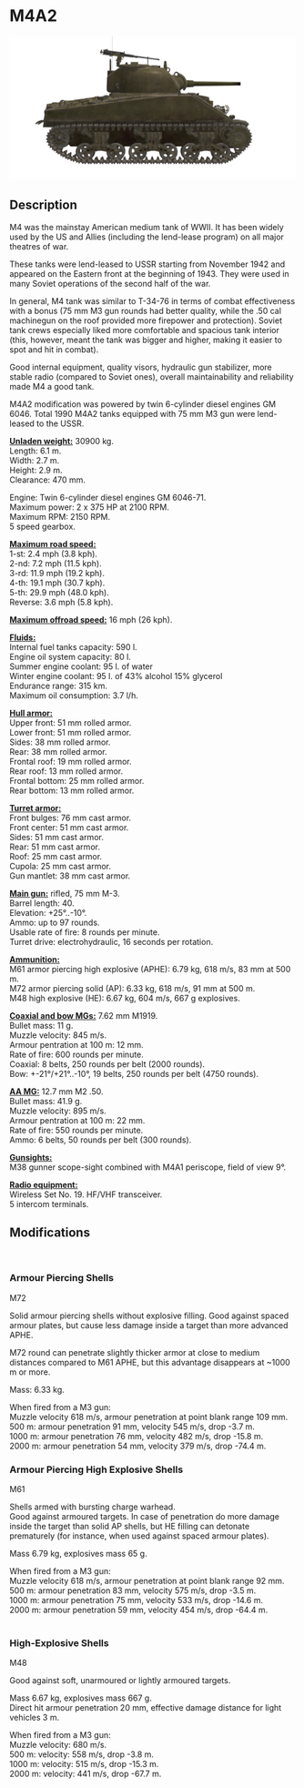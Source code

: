 # M4A2  
  
![m4a2](../images/m4a2.png)  
  
## Description  
  
M4 was the mainstay American medium tank of WWII. It has been widely used by the US and Allies (including the lend-lease program) on all major theatres of war.  
  
These tanks were lend-leased to USSR starting from November 1942 and appeared on the Eastern front at the beginning of 1943. They were used in many Soviet operations of the second half of the war.  
  
In general, M4 tank was similar to T-34-76 in terms of combat effectiveness with a bonus (75 mm M3 gun rounds had better quality, while the .50 cal machinegun on the roof provided more firepower and protection). Soviet tank crews especially liked more comfortable and spacious tank interior (this, however, meant the tank was bigger and higher, making it easier to spot and hit in combat).  
  
Good internal equipment, quality visors, hydraulic gun stabilizer, more stable radio (compared to Soviet ones), overall maintainability and reliability made M4 a good tank.  
  
M4A2 modification was powered by twin 6-cylinder diesel engines GM 6046. Total 1990 M4A2 tanks equipped with 75 mm M3 gun were lend-leased to the USSR.  
  
<b><u>Unladen weight:</u></b> 30900 kg.  
Length: 6.1 m.  
Width: 2.7 m.  
Height: 2.9 m.  
Clearance: 470 mm.  
  
Engine: Twin 6-cylinder diesel engines GM 6046-71.  
Maximum power: 2 x 375 HP at 2100 RPM.  
Maximum RPM: 2150 RPM.  
5 speed gearbox.  
  
<b><u>Maximum road speed:</u></b>  
1-st: 2.4 mph (3.8 kph).  
2-nd: 7.2 mph (11.5 kph).  
3-rd: 11.9 mph (19.2 kph).  
4-th: 19.1 mph (30.7 kph).  
5-th: 29.9 mph (48.0 kph).  
Reverse: 3.6 mph (5.8 kph).  
  
<b><u>Maximum offroad speed:</u></b> 16 mph (26 kph).  
  
<b><u>Fluids:</u></b>  
Internal fuel tanks capacity: 590 l.  
Engine oil system capacity: 80 l.  
Summer engine coolant: 95 l. of water  
Winter engine coolant: 95 l. of 43% alcohol 15% glycerol  
Endurance range: 315 km.  
Maximum oil consumption: 3.7 l/h.  
  
<b><u>Hull armor:</u></b>  
Upper front: 51 mm rolled armor.  
Lower front: 51 mm rolled armor.  
Sides: 38 mm rolled armor.  
Rear: 38 mm rolled armor.  
Frontal roof: 19 mm rolled armor.  
Rear roof: 13 mm rolled armor.  
Frontal bottom: 25 mm rolled armor.  
Rear bottom: 13 mm rolled armor.  
  
<b><u>Turret armor:</u></b>  
Front bulges: 76 mm cast armor.  
Front center: 51 mm cast armor.  
Sides: 51 mm cast armor.  
Rear: 51 mm cast armor.  
Roof: 25 mm cast armor.  
Cupola: 25 mm cast armor.  
Gun mantlet: 38 mm cast armor.  
  
<b><u>Main gun:</u></b> rifled, 75 mm M-3.  
Barrel length: 40.  
Elevation: +25°..-10°.  
Ammo: up to 97 rounds.  
Usable rate of fire: 8 rounds per minute.  
Turret drive: electrohydraulic, 16 seconds per rotation.  
  
<b><u>Ammunition:</u></b>  
M61 armor piercing high explosive (APHE): 6.79 kg, 618 m/s, 83 mm at 500 m.  
M72 armor piercing solid (AP): 6.33 kg, 618 m/s, 91 mm at 500 m.  
M48 high explosive (HE): 6.67 kg, 604 m/s, 667 g explosives.  
  
<b><u>Coaxial and bow MGs:</u></b> 7.62 mm M1919.  
Bullet mass: 11 g.  
Muzzle velocity: 845 m/s.  
Armour pentration at 100 m: 12 mm.  
Rate of fire: 600 rounds per minute.  
Coaxial: 8 belts, 250 rounds per belt (2000 rounds).  
Bow: +-21°/+21°..-10°, 19 belts, 250 rounds per belt (4750 rounds).  
  
<b><u>AA MG:</u></b> 12.7 mm M2 .50.  
Bullet mass: 41.9 g.  
Muzzle velocity: 895 m/s.  
Armour pentration at 100 m: 22 mm.  
Rate of fire: 550 rounds per minute.  
Ammo: 6 belts, 50 rounds per belt (300 rounds).  
  
<b><u>Gunsights:</u></b>  
M38 gunner scope-sight combined with М4А1 periscope, field of view 9°.  
  
<b><u>Radio equipment:</u></b>  
Wireless Set No. 19. HF/VHF transceiver.  
5 intercom terminals.  
  
  
## Modifications  
  ﻿
  
### Armour Piercing Shells  
  
M72  
  
Solid armour piercing shells without explosive filling. Good against spaced armour plates, but cause less damage inside a target than more advanced APHE.  
  
M72 round can penetrate slightly thicker armor at close to medium distances compared to M61 APHE, but this advantage disappears at ~1000 m or more.  
  
Mass: 6.33 kg.  
  
When fired from a M3 gun:  
Muzzle velocity 618 m/s, armour penetration at point blank range 109 mm.  
500 m: armour penetration 91 mm, velocity 545 m/s, drop -3.7 m.  
1000 m: armour penetration 76 mm, velocity 482 m/s, drop -15.8 m.  
2000 m: armour penetration 54 mm, velocity 379 m/s, drop -74.4 m.  ﻿
  
### Armour Piercing High Explosive Shells  
  
M61  
  
Shells armed with bursting charge warhead.  
Good against armoured targets. In case of penetration do more damage inside the target than solid AP shells, but HE filling can detonate prematurely (for instance, when used against spaced armour plates).  
  
Mass 6.79 kg, explosives mass 65 g.  
  
When fired from a M3 gun:  
Muzzle velocity 618 m/s, armour penetration at point blank range 92 mm.  
500 m: armour penetration 83 mm, velocity 575 m/s, drop -3.5 m.  
1000 m: armour penetration 75 mm, velocity 533 m/s, drop -14.6 m.  
2000 m: armour penetration 59 mm, velocity 454 m/s, drop -64.4 m.  
  ﻿
  
### High-Explosive Shells  
  
M48  
  
Good against soft, unarmoured or lightly armoured targets.  
  
Mass 6.67 kg, explosives mass 667 g.  
Direct hit armour penetration 20 mm, effective damage distance for light vehicles 3 m.  
  
When fired from a M3 gun:  
Muzzle velocity: 680 m/s.  
500 m: velocity: 558 m/s, drop -3.8 m.  
1000 m: velocity: 515 m/s, drop -15.3 m.  
2000 m: velocity: 441 m/s, drop -67.7 m.  